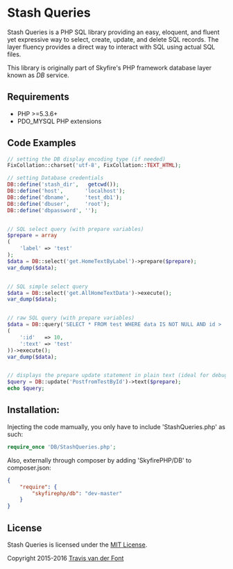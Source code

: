 # Stash Queries

Stash Queries is a PHP SQL library providing an easy, eloquent, and fluent yet expressive way to select, create, update, and delete SQL records. The layer fluency provides a direct way to interact with SQL using actual SQL files.

This library is originally part of Skyfire's PHP framework database layer known as *DB* service.

## Requirements

- PHP >=5.3.6+
- PDO_MYSQL PHP extensions

## Code Examples

```php
// setting the DB display encoding type (if needed)
FixCollation::charset('utf-8', FixCollation::TEXT_HTML);

// setting Database credentials
DB::define('stash_dir',   getcwd());
DB::define('host',       'localhost');
DB::define('dbname',     'test_db1');
DB::define('dbuser',     'root');
DB::define('dbpassword', '');


// SQL select query (with prepare variables)
$prepare = array
(
    'label' => 'test'
);
$data = DB::select('get.HomeTextByLabel')->prepare($prepare);
var_dump($data);


// SQL simple select query
$data = DB::select('get.AllHomeTextData')->execute();
var_dump($data);


// raw SQL query (with prepare variables)
$data = DB::query('SELECT * FROM test WHERE data IS NOT NULL AND id > :count AND data != :text', array
(
    ':id'   => 10,
    ':text' => 'test'
))->execute();
var_dump($data);


// displays the prepare update statement in plain text (ideal for debugging queries)
$query = DB::update('PostfromTestById')->text($prepare);
echo $query;
```

## Installation:
Injecting the code mamually, you only have to include 'StashQueries.php' as such:
```php
require_once 'DB/StashQueries.php';
```
Also, externally through composer by adding 'SkyfirePHP/DB' to composer.json:
```json
{
    "require": {
        "skyfirephp/db": "dev-master"
    }
}
```

## License

Stash Queries is licensed under the [MIT License](http://opensource.org/licenses/MIT).

Copyright 2015-2016 [Travis van der Font](http://travisfont.com)
